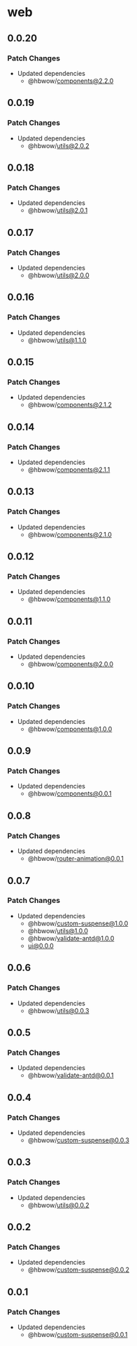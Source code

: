 # web

## 0.0.20

### Patch Changes

- Updated dependencies
  - @hbwow/components@2.2.0

## 0.0.19

### Patch Changes

- Updated dependencies
  - @hbwow/utils@2.0.2

## 0.0.18

### Patch Changes

- Updated dependencies
  - @hbwow/utils@2.0.1

## 0.0.17

### Patch Changes

- Updated dependencies
  - @hbwow/utils@2.0.0

## 0.0.16

### Patch Changes

- Updated dependencies
  - @hbwow/utils@1.1.0

## 0.0.15

### Patch Changes

- Updated dependencies
  - @hbwow/components@2.1.2

## 0.0.14

### Patch Changes

- Updated dependencies
  - @hbwow/components@2.1.1

## 0.0.13

### Patch Changes

- Updated dependencies
  - @hbwow/components@2.1.0

## 0.0.12

### Patch Changes

- Updated dependencies
  - @hbwow/components@1.1.0

## 0.0.11

### Patch Changes

- Updated dependencies
  - @hbwow/components@2.0.0

## 0.0.10

### Patch Changes

- Updated dependencies
  - @hbwow/components@1.0.0

## 0.0.9

### Patch Changes

- Updated dependencies
  - @hbwow/components@0.0.1

## 0.0.8

### Patch Changes

- Updated dependencies
  - @hbwow/router-animation@0.0.1

## 0.0.7

### Patch Changes

- Updated dependencies
  - @hbwow/custom-suspense@1.0.0
  - @hbwow/utils@1.0.0
  - @hbwow/validate-antd@1.0.0
  - ui@0.0.0

## 0.0.6

### Patch Changes

- Updated dependencies
  - @hbwow/utils@0.0.3

## 0.0.5

### Patch Changes

- Updated dependencies
  - @hbwow/validate-antd@0.0.1

## 0.0.4

### Patch Changes

- Updated dependencies
  - @hbwow/custom-suspense@0.0.3

## 0.0.3

### Patch Changes

- Updated dependencies
  - @hbwow/utils@0.0.2

## 0.0.2

### Patch Changes

- Updated dependencies
  - @hbwow/custom-suspense@0.0.2

## 0.0.1

### Patch Changes

- Updated dependencies
  - @hbwow/custom-suspense@0.0.1
